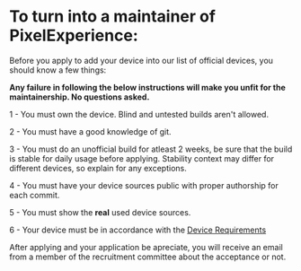 # To turn into a maintainer of PixelExperience:

Before you apply to add your device into our list of official devices, you should know a few things:

**Any failure in following the below instructions will make you unfit for the maintainership. No questions asked.**

1 - You must own the device. Blind and untested builds aren't allowed.

2 - You must have a good knowledge of git.

3 - You must do an unofficial build for atleast 2 weeks,  be sure that the build is stable for daily usage before applying. Stability context may differ for different devices, so explain for any exceptions.

4 - You must have your device sources public with proper authorship for each commit.

5 - You must show the **real** used device sources.

6 - Your device must be in accordance with the [Device Requirements](https://github.com/PixelExperience/docs/blob/master/device_requirements.md)

After applying and your application be apreciate, you will receive an email from a member of the recruitment committee about the acceptance or not. 

